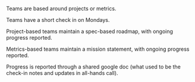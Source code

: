 Teams are based around projects or metrics.

Teams have a short check in on Mondays.

Project-based teams maintain a spec-based roadmap, with ongoing progress reported.

Metrics-based teams maintain a mission statement, with ongoing progress reported. 

Progress is reported through a shared google doc (what used to be the check-in notes and updates in all-hands call).
